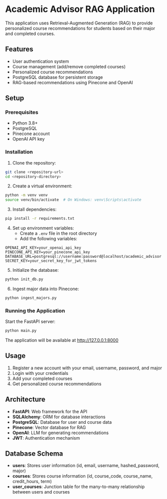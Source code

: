 # Academic Advisor RAG Application

This application uses Retrieval-Augmented Generation (RAG) to provide personalized course recommendations for students based on their major and completed courses.

## Features

- User authentication system
- Course management (add/remove completed courses)
- Personalized course recommendations
- PostgreSQL database for persistent storage
- RAG-based recommendations using Pinecone and OpenAI

## Setup

### Prerequisites

- Python 3.8+
- PostgreSQL
- Pinecone account
- OpenAI API key

### Installation

1. Clone the repository:
```bash
git clone <repository-url>
cd <repository-directory>
```

2. Create a virtual environment:
```bash
python -m venv venv
source venv/bin/activate  # On Windows: venv\Scripts\activate
```

3. Install dependencies:
```bash
pip install -r requirements.txt
```

4. Set up environment variables:
   - Create a `.env` file in the root directory
   - Add the following variables:
```
OPENAI_API_KEY=your_openai_api_key
PINECONE_API_KEY=your_pinecone_api_key
DATABASE_URL=postgresql://username:password@localhost/academic_advisor
SECRET_KEY=your_secret_key_for_jwt_tokens
```

5. Initialize the database:
```bash
python init_db.py
```

6. Ingest major data into Pinecone:
```bash
python ingest_majors.py
```

### Running the Application

Start the FastAPI server:
```bash
python main.py
```

The application will be available at http://127.0.0.1:8000

## Usage

1. Register a new account with your email, username, password, and major
2. Login with your credentials
3. Add your completed courses
4. Get personalized course recommendations

## Architecture

- **FastAPI**: Web framework for the API
- **SQLAlchemy**: ORM for database interactions
- **PostgreSQL**: Database for user and course data
- **Pinecone**: Vector database for RAG
- **OpenAI**: LLM for generating recommendations
- **JWT**: Authentication mechanism

## Database Schema

- **users**: Stores user information (id, email, username, hashed_password, major)
- **courses**: Stores course information (id, course_code, course_name, credit_hours, term)
- **user_courses**: Junction table for the many-to-many relationship between users and courses 